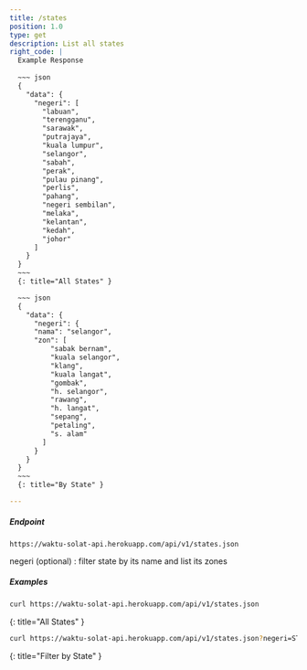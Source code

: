 ```yaml
---
title: /states
position: 1.0
type: get
description: List all states
right_code: |
  Example Response  
    
  ~~~ json
  {
    "data": {
      "negeri": [
        "labuan",
        "terengganu",
        "sarawak",
        "putrajaya",
        "kuala lumpur",
        "selangor",
        "sabah",
        "perak",
        "pulau pinang",
        "perlis",
        "pahang",
        "negeri sembilan",
        "melaka",
        "kelantan",
        "kedah",
        "johor"
      ]
    }
  }
  ~~~
  {: title="All States" }

  ~~~ json
  {
    "data": {
      "negeri": {
      "nama": "selangor",
      "zon": [
          "sabak bernam",
          "kuala selangor",
          "klang",
          "kuala langat",
          "gombak",
          "h. selangor",
          "rawang",
          "h. langat",
          "sepang",
          "petaling",
          "s. alam"
        ]
      }
    }
  }
  ~~~
  {: title="By State" }

---
```

##### Endpoint
`https://waktu-solat-api.herokuapp.com/api/v1/states.json`

negeri (optional)
: filter state by its name and list its zones

##### Examples

~~~ bash
curl https://waktu-solat-api.herokuapp.com/api/v1/states.json
~~~
{: title="All States" }

~~~ bash
curl https://waktu-solat-api.herokuapp.com/api/v1/states.json?negeri=STATE_NAME
~~~
{: title="Filter by State" }
